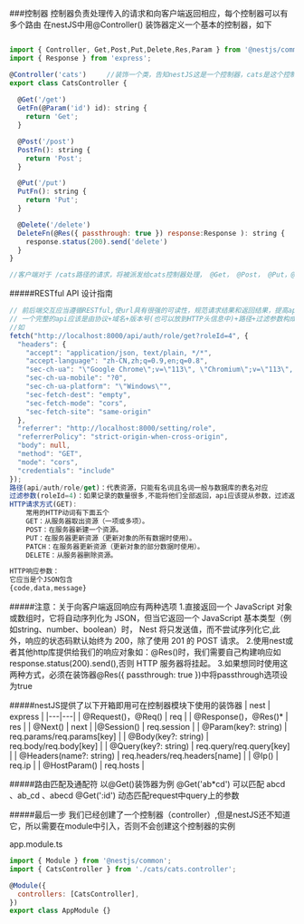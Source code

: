 ###控制器
控制器负责处理传入的请求和向客户端返回相应，每个控制器可以有多个路由
在nestJS中用@Controller() 装饰器定义一个基本的控制器，如下
```javascript

import { Controller, Get,Post,Put,Delete,Res,Param } from '@nestjs/common';
import { Response } from 'express';

@Controller('cats')     //装饰一个类，告知nestJS这是一个控制器，cats是这个控制器的分组名
export class CatsController {
 
  @Get('/get')
  GetFn(@Param('id') id): string {
    return 'Get';
  }

  @Post('/post')
  PostFn(): string {
    return 'Post';
  }

  @Put('/put')
  PutFn(): string {
    return 'Put';
  }

  @Delete('/delete')
  DeleteFn(@Res({ passthrough: true }) response:Response ): string {
    response.status(200).send('delete')
  }
}

//客户端对于 /cats路径的请求，将被派发给cats控制器处理， @Get， @Post， @Put，@Delete 是对应不同的请求方法
```

#####RESTful API 设计指南
```typescript
// 前后端交互应当遵循RESTful,使url具有很强的可读性，规范请求结果和返回结果，提高api的扩展性
// 一个完整的api应该是由协议+域名+版本号(也可以放到HTTP头信息中)+路径+过滤参数构成
//如
fetch("http://localhost:8000/api/auth/role/get?roleId=4", {
  "headers": {
    "accept": "application/json, text/plain, */*",
    "accept-language": "zh-CN,zh;q=0.9,en;q=0.8",
    "sec-ch-ua": "\"Google Chrome\";v=\"113\", \"Chromium\";v=\"113\", \"Not-A.Brand\";v=\"24\"",
    "sec-ch-ua-mobile": "?0",
    "sec-ch-ua-platform": "\"Windows\"",
    "sec-fetch-dest": "empty",
    "sec-fetch-mode": "cors",
    "sec-fetch-site": "same-origin"
  },
  "referrer": "http://localhost:8000/setting/role",
  "referrerPolicy": "strict-origin-when-cross-origin",
  "body": null,
  "method": "GET",
  "mode": "cors",
  "credentials": "include"
});
路径(api/auth/role/get)：代表资源，只能有名词且名词一般与数据库的表名对应
过滤参数(roleId=4)：如果记录的数量很多,不能将他们全部返回，api应该提从参数，过滤返回结果
HTTP请求方式(GET):
    常用的HTTP动词有下面五个
    GET：从服务器取出资源（一项或多项）。
    POST：在服务器新建一个资源。
    PUT：在服务器更新资源（更新对象的所有数据时使用）。
    PATCH：在服务器更新资源（更新对象的部分数据时使用）。
    DELETE：从服务器删除资源。

HTTP响应参数：
它应当是个JSON包含
{code,data,message}
```



#####注意：关于向客户端返回响应有两种选项
    1.直接返回一个 JavaScript 对象或数组时，它将自动序列化为 JSON，但当它返回一个 JavaScript 基本类型（例如string、number、boolean）时， Nest 将只发送值，而不尝试序列化它,此外，响应的状态码默认始终为 200，除了使用 201 的 POST 请求。
    2.使用nest或者其他http库提供给我们的响应对象如：@Res()时，我们需要自己构建响应如 response.status(200).send(),否则 HTTP 服务器将挂起。
    3.如果想同时使用这两种方式，必须在装饰器@Res({ passthrough: true })中将passthrough选项设为true


#####nestJS提供了以下开箱即用可在控制器模块下使用的装饰器
| nest  |  express |
|---|---|
| @Request()，@Req()  | req  |
| @Response()，@Res()*  | res  |
| @Next()  | next  |
|@Session()  | req.session  |
| @Param(key?: string)  | req.params/req.params[key]  |
| @Body(key?: string)  | req.body/req.body[key]  |
| @Query(key?: string)  | req.query/req.query[key]  |
| @Headers(name?: string)  | req.headers/req.headers[name]  |
| @Ip()  | req.ip  |
| @HostParam()  | req.hosts  |



#####路由匹配及通配符
以@Get()装饰器为例
@Get('ab*cd')  可以匹配 abcd 、ab_cd 、abecd
@Get(':id')    动态匹配request中query上的参数



#####最后一步
我们已经创建了一个控制器（controller）,但是nestJS还不知道它，所以需要在module中引入，否则不会创建这个控制器的实例

app.module.ts

```javascript
import { Module } from '@nestjs/common';
import { CatsController } from './cats/cats.controller';

@Module({
  controllers: [CatsController],
})
export class AppModule {}

```















